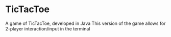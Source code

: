 # TicTacToe
A game of TicTacToe, developed in Java
This version of the game allows for 2-player interaction/input in the terminal
